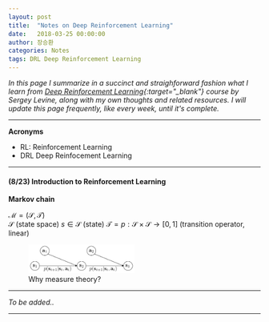 ```yaml
---
layout: post
title:  "Notes on Deep Reinforcement Learning"
date:   2018-03-25 00:00:00
author: 장승환
categories: Notes
tags: DRL Deep Reinforcement Learning
---
```


*In this page I summarize in a succinct and straighforward fashion what I learn from [Deep Reinforcement Learning](https://www.youtube.com/playlist?list=PLkFD6_40KJIznC9CDbVTjAF2oyt8_VAe3){:target="_blank"} course by Sergey Levine, along with my own thoughts and related resources.*
*I will update this page frequently, like every week, until it's complete.*

---

**Acronyms**
* RL: Reinforcement Learning
* DRL Deep Reinfocement Learning

---

#### (8/23) Introduction to Reinforcement Learning

**Markov chain**

$\mathscr{M} = (\mathscr{S}, \mathscr{T})$  
$\mathscr{S}$ (state space)
$s \in \mathscr{S}$ (state)
$\mathscr{T} = p: \mathscr{S} \times \mathscr{S} \rightarrow [0,1]$ (transition operator, linear)

<figure>
<img src="/assets/pics/drl/pgm-mdp.png" alt="Why measure" style="width: 50%; height: 50%">
<figcaption>Why measure theory?
</figcaption>
</figure>



---

$$ $$

*To be added..*

---


